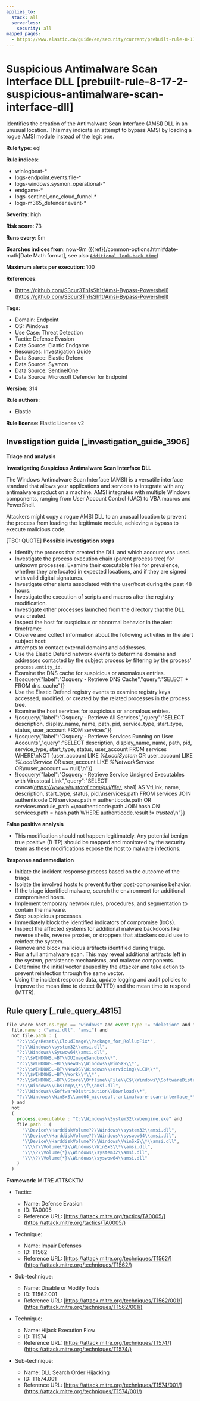 ```yaml
---
applies_to:
  stack: all
  serverless:
    security: all
mapped_pages:
  - https://www.elastic.co/guide/en/security/current/prebuilt-rule-8-17-2-suspicious-antimalware-scan-interface-dll.html
---
```


# Suspicious Antimalware Scan Interface DLL [prebuilt-rule-8-17-2-suspicious-antimalware-scan-interface-dll]

Identifies the creation of the Antimalware Scan Interface (AMSI) DLL in an unusual location. This may indicate an attempt to bypass AMSI by loading a rogue AMSI module instead of the legit one.

**Rule type**: eql

**Rule indices**:

* winlogbeat-*
* logs-endpoint.events.file-*
* logs-windows.sysmon_operational-*
* endgame-*
* logs-sentinel_one_cloud_funnel.*
* logs-m365_defender.event-*

**Severity**: high

**Risk score**: 73

**Runs every**: 5m

**Searches indices from**: now-9m ({{ref}}/common-options.html#date-math[Date Math format], see also [`Additional look-back time`](docs-content://solutions/security/detect-and-alert/create-detection-rule.md#rule-schedule))

**Maximum alerts per execution**: 100

**References**:

* [https://github.com/S3cur3Th1sSh1t/Amsi-Bypass-Powershell](https://github.com/S3cur3Th1sSh1t/Amsi-Bypass-Powershell)

**Tags**:

* Domain: Endpoint
* OS: Windows
* Use Case: Threat Detection
* Tactic: Defense Evasion
* Data Source: Elastic Endgame
* Resources: Investigation Guide
* Data Source: Elastic Defend
* Data Source: Sysmon
* Data Source: SentinelOne
* Data Source: Microsoft Defender for Endpoint

**Version**: 314

**Rule authors**:

* Elastic

**Rule license**: Elastic License v2

## Investigation guide [_investigation_guide_3906]

**Triage and analysis**

**Investigating Suspicious Antimalware Scan Interface DLL**

The Windows Antimalware Scan Interface (AMSI) is a versatile interface standard that allows your applications and services to integrate with any antimalware product on a machine. AMSI integrates with multiple Windows components, ranging from User Account Control (UAC) to VBA macros and PowerShell.

Attackers might copy a rogue AMSI DLL to an unusual location to prevent the process from loading the legitimate module, achieving a bypass to execute malicious code.

[TBC: QUOTE]
**Possible investigation steps**

* Identify the process that created the DLL and which account was used.
* Investigate the process execution chain (parent process tree) for unknown processes. Examine their executable files for prevalence, whether they are located in expected locations, and if they are signed with valid digital signatures.
* Investigate other alerts associated with the user/host during the past 48 hours.
* Investigate the execution of scripts and macros after the registry modification.
* Investigate other processes launched from the directory that the DLL was created.
* Inspect the host for suspicious or abnormal behavior in the alert timeframe:
* Observe and collect information about the following activities in the alert subject host:
* Attempts to contact external domains and addresses.
* Use the Elastic Defend network events to determine domains and addresses contacted by the subject process by filtering by the process' `process.entity_id`.
* Examine the DNS cache for suspicious or anomalous entries.
* !{osquery{"label":"Osquery - Retrieve DNS Cache","query":"SELECT * FROM dns_cache"}}
* Use the Elastic Defend registry events to examine registry keys accessed, modified, or created by the related processes in the process tree.
* Examine the host services for suspicious or anomalous entries.
* !{osquery{"label":"Osquery - Retrieve All Services","query":"SELECT description, display_name, name, path, pid, service_type, start_type, status, user_account FROM services"}}
* !{osquery{"label":"Osquery - Retrieve Services Running on User Accounts","query":"SELECT description, display_name, name, path, pid, service_type, start_type, status, user_account FROM services WHERE\nNOT (user_account LIKE *%LocalSystem* OR user_account LIKE *%LocalService* OR user_account LIKE *%NetworkService* OR\nuser_account == null)\n"}}
* !{osquery{"label":"Osquery - Retrieve Service Unsigned Executables with Virustotal Link","query":"SELECT concat(*https://www.virustotal.com/gui/file/*, sha1) AS VtLink, name, description, start_type, status, pid,\nservices.path FROM services JOIN authenticode ON services.path = authenticode.path OR services.module_path =\nauthenticode.path JOIN hash ON services.path = hash.path WHERE authenticode.result != *trusted*\n"}}

**False positive analysis**

* This modification should not happen legitimately. Any potential benign true positive (B-TP) should be mapped and monitored by the security team as these modifications expose the host to malware infections.

**Response and remediation**

* Initiate the incident response process based on the outcome of the triage.
* Isolate the involved hosts to prevent further post-compromise behavior.
* If the triage identified malware, search the environment for additional compromised hosts.
* Implement temporary network rules, procedures, and segmentation to contain the malware.
* Stop suspicious processes.
* Immediately block the identified indicators of compromise (IoCs).
* Inspect the affected systems for additional malware backdoors like reverse shells, reverse proxies, or droppers that attackers could use to reinfect the system.
* Remove and block malicious artifacts identified during triage.
* Run a full antimalware scan. This may reveal additional artifacts left in the system, persistence mechanisms, and malware components.
* Determine the initial vector abused by the attacker and take action to prevent reinfection through the same vector.
* Using the incident response data, update logging and audit policies to improve the mean time to detect (MTTD) and the mean time to respond (MTTR).


## Rule query [_rule_query_4815]

```js
file where host.os.type == "windows" and event.type != "deletion" and file.path != null and
  file.name : ("amsi.dll", "amsi") and
  not file.path : (
    "?:\\$SysReset\\CloudImage\\Package_for_RollupFix*",
    "?:\\Windows\\system32\\amsi.dll",
    "?:\\Windows\\Syswow64\\amsi.dll",
    "?:\\$WINDOWS.~BT\\DUImageSandbox\\*",
    "?:\\$WINDOWS.~BT\\NewOS\\Windows\\WinSXS\\*",
    "?:\\$WINDOWS.~BT\\NewOS\\Windows\\servicing\\LCU\\*",
    "?:\\$WINDOWS.~BT\\Work\\*\\*",
    "?:\\$WINDOWS.~BT\\Store\\Offline\\File\\C$\\Windows\\SoftwareDistribution\\Download.bak\\*",
    "?:\\Windows\\CbsTemp\\*\\f\\amsi.dll",
    "?:\\Windows\\SoftwareDistribution\\Download\\*",
    "?:\\Windows\\WinSxS\\amd64_microsoft-antimalware-scan-interface_*\\amsi.dll"
  ) and
  not
  (
    process.executable : "C:\\Windows\\System32\\wbengine.exe" and
    file.path : (
      "\\Device\\HarddiskVolume??\\Windows\\system32\\amsi.dll",
      "\\Device\\HarddiskVolume??\\Windows\\syswow64\\amsi.dll",
      "\\Device\\HarddiskVolume??\\Windows\\WinSxS\\*\\amsi.dll",
      "\\\\?\\Volume{*}\\Windows\\WinSxS\\*\\amsi.dll",
      "\\\\?\\Volume{*}\\Windows\\system32\\amsi.dll",
      "\\\\?\\Volume{*}\\Windows\\syswow64\\amsi.dll"
    )
  )
```

**Framework**: MITRE ATT&CKTM

* Tactic:

    * Name: Defense Evasion
    * ID: TA0005
    * Reference URL: [https://attack.mitre.org/tactics/TA0005/](https://attack.mitre.org/tactics/TA0005/)

* Technique:

    * Name: Impair Defenses
    * ID: T1562
    * Reference URL: [https://attack.mitre.org/techniques/T1562/](https://attack.mitre.org/techniques/T1562/)

* Sub-technique:

    * Name: Disable or Modify Tools
    * ID: T1562.001
    * Reference URL: [https://attack.mitre.org/techniques/T1562/001/](https://attack.mitre.org/techniques/T1562/001/)

* Technique:

    * Name: Hijack Execution Flow
    * ID: T1574
    * Reference URL: [https://attack.mitre.org/techniques/T1574/](https://attack.mitre.org/techniques/T1574/)

* Sub-technique:

    * Name: DLL Search Order Hijacking
    * ID: T1574.001
    * Reference URL: [https://attack.mitre.org/techniques/T1574/001/](https://attack.mitre.org/techniques/T1574/001/)



